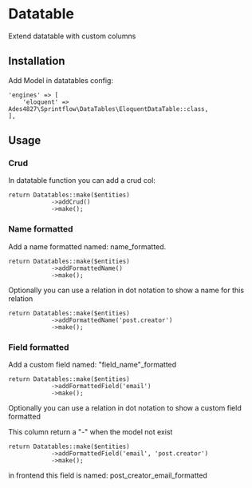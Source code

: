 # Datatable

Extend datatable with custom columns

## Installation

Add Model in datatables config:
```
'engines' => [
    'eloquent' => Ades4827\Sprintflow\DataTables\EloquentDataTable::class,
],
```

## Usage
### Crud
In datatable function you can add a crud col:
```
return Datatables::make($entities)
            ->addCrud()
            ->make();
```

### Name formatted
Add a name formatted named: name_formatted.
```
return Datatables::make($entities)
            ->addFormattedName()
            ->make();
```

Optionally you can use a relation in dot notation to show a name for this relation

```
return Datatables::make($entities)
            ->addFormattedName('post.creator')
            ->make();
```

### Field formatted
Add a custom field named: "field_name"_formatted
```
return Datatables::make($entities)
            ->addFormattedField('email')
            ->make();
```

Optionally you can use a relation in dot notation to show a custom field formatted

This column return a "-" when the model not exist
```
return Datatables::make($entities)
            ->addFormattedField('email', 'post.creator')
            ->make();
```
in frontend this field is named: post_creator_email_formatted